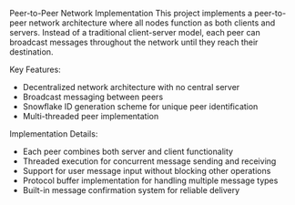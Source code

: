 Peer-to-Peer Network Implementation
This project implements a peer-to-peer network architecture where all nodes function as both clients and servers. Instead of a traditional client-server model, each peer can broadcast messages throughout the network until they reach their destination.

Key Features:
- Decentralized network architecture with no central server
- Broadcast messaging between peers
- Snowflake ID generation scheme for unique peer identification
- Multi-threaded peer implementation


Implementation Details:
- Each peer combines both server and client functionality
- Threaded execution for concurrent message sending and receiving
- Support for user message input without blocking other operations
- Protocol buffer implementation for handling multiple message types
- Built-in message confirmation system for reliable delivery
